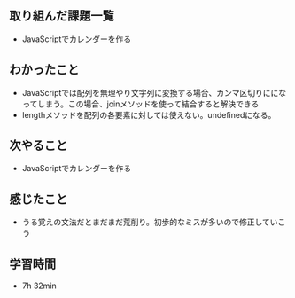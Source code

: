 ## 取り組んだ課題一覧
- JavaScriptでカレンダーを作る
## わかったこと
- JavaScriptでは配列を無理やり文字列に変換する場合、カンマ区切りにになってしまう。この場合、joinメソッドを使って結合すると解決できる
- lengthメソッドを配列の各要素に対しては使えない。undefinedになる。
## 次やること
- JavaScriptでカレンダーを作る
## 感じたこと
- うる覚えの文法だとまだまだ荒削り。初歩的なミスが多いので修正していこう
## 学習時間
- 7h 32min